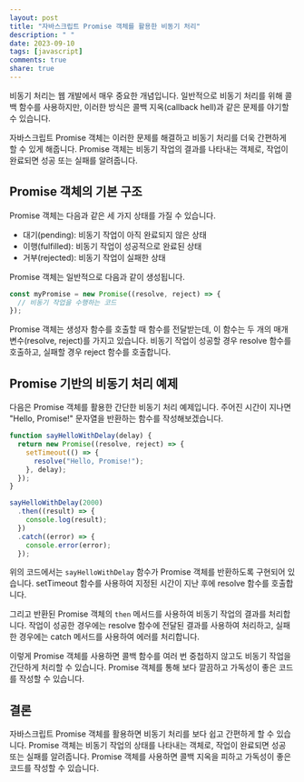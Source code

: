 ```yaml
---
layout: post
title: "자바스크립트 Promise 객체를 활용한 비동기 처리"
description: " "
date: 2023-09-10
tags: [javascript]
comments: true
share: true
---
```


비동기 처리는 웹 개발에서 매우 중요한 개념입니다. 일반적으로 비동기 처리를 위해 콜백 함수를 사용하지만, 이러한 방식은 콜백 지옥(callback hell)과 같은 문제를 야기할 수 있습니다. 

자바스크립트 Promise 객체는 이러한 문제를 해결하고 비동기 처리를 더욱 간편하게 할 수 있게 해줍니다. Promise 객체는 비동기 작업의 결과를 나타내는 객체로, 작업이 완료되면 성공 또는 실패를 알려줍니다.

## Promise 객체의 기본 구조

Promise 객체는 다음과 같은 세 가지 상태를 가질 수 있습니다.

- 대기(pending): 비동기 작업이 아직 완료되지 않은 상태
- 이행(fulfilled): 비동기 작업이 성공적으로 완료된 상태
- 거부(rejected): 비동기 작업이 실패한 상태

Promise 객체는 일반적으로 다음과 같이 생성됩니다.

```javascript
const myPromise = new Promise((resolve, reject) => {
  // 비동기 작업을 수행하는 코드
});
```

Promise 객체는 생성자 함수를 호출할 때 함수를 전달받는데, 이 함수는 두 개의 매개변수(resolve, reject)를 가지고 있습니다. 비동기 작업이 성공할 경우 resolve 함수를 호출하고, 실패할 경우 reject 함수를 호출합니다.

## Promise 기반의 비동기 처리 예제

다음은 Promise 객체를 활용한 간단한 비동기 처리 예제입니다. 주어진 시간이 지나면 "Hello, Promise!" 문자열을 반환하는 함수를 작성해보겠습니다.

```javascript
function sayHelloWithDelay(delay) {
  return new Promise((resolve, reject) => {
    setTimeout(() => {
      resolve("Hello, Promise!");
    }, delay);
  });
}

sayHelloWithDelay(2000)
  .then((result) => {
    console.log(result);
  })
  .catch((error) => {
    console.error(error);
  });
```

위의 코드에서는 `sayHelloWithDelay` 함수가 Promise 객체를 반환하도록 구현되어 있습니다. setTimeout 함수를 사용하여 지정된 시간이 지난 후에 resolve 함수를 호출합니다. 

그리고 반환된 Promise 객체의 `then` 메서드를 사용하여 비동기 작업의 결과를 처리합니다. 작업이 성공한 경우에는 resolve 함수에 전달된 결과를 사용하여 처리하고, 실패한 경우에는 catch 메서드를 사용하여 에러를 처리합니다.

이렇게 Promise 객체를 사용하면 콜백 함수를 여러 번 중첩하지 않고도 비동기 작업을 간단하게 처리할 수 있습니다. Promise 객체를 통해 보다 깔끔하고 가독성이 좋은 코드를 작성할 수 있습니다.

## 결론

자바스크립트 Promise 객체를 활용하면 비동기 처리를 보다 쉽고 간편하게 할 수 있습니다. Promise 객체는 비동기 작업의 상태를 나타내는 객체로, 작업이 완료되면 성공 또는 실패를 알려줍니다. Promise 객체를 사용하면 콜백 지옥을 피하고 가독성이 좋은 코드를 작성할 수 있습니다.